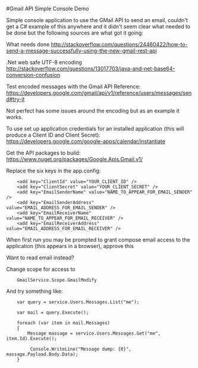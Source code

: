 #Gmail API Simple Console Demo

Simple console application to use the GMail API to send an email, couldn't get a C# example of this anywhere and it didn't seem clear what needed to be done but the following sources are what got it going:

What needs done
http://stackoverflow.com/questions/24460422/how-to-send-a-message-successfully-using-the-new-gmail-rest-api

.Net web safe UTF-8 encoding
http://stackoverflow.com/questions/13017703/java-and-net-base64-conversion-confusion

Test encoded messages with the Gmail API Reference:
https://developers.google.com/gmail/api/v1/reference/users/messages/send#try-it

Not perfect has some issues around the encoding but as an example it works.

To use set up application credentials for an installed application (this will produce a Client ID and Client Secret): https://developers.google.com/google-apps/calendar/instantiate

Get the API packages to build: https://www.nuget.org/packages/Google.Apis.Gmail.v1/

Replace the six keys in the app.config:
```
    <add key="ClientId" value="YOUR_CLIENT_ID" />
    <add key="ClientSecret" value="YOUR_CLIENT_SECRET" />
    <add key="EmailSenderName" value="NAME_TO_APPEAR_FOR_EMAIL_SENDER" />
    <add key="EmailSenderAddress" value="EMAIL_ADDRESS_FOR_EMAIL_SENDER" />
    <add key="EmailReceiverName" value="NAME_TO_APPEAR_FOR_EMAIL_RECEIVER" />
    <add key="EmailReceiverAddress" value="EMAIL_ADDRESS_FOR_EMAIL_RECEIVER" />
```

When first run you may be prompted to grant compose email access to the application (this appears in a browser), approve this

Want to read email instead?

Change scope for access to
```
	GmailService.Scope.GmailModify
```

And try something like:
```
	var query = service.Users.Messages.List("me");

	var mail = query.Execute();

	foreach (var item in mail.Messages)
	{
	    Message massage = service.Users.Messages.Get("me", item.Id).Execute();

	     Console.WriteLine("Message dump: {0}", massage.Payload.Body.Data);
	}
```